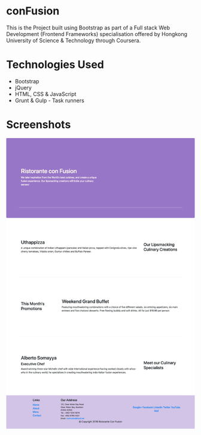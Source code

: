 # conFusion
This is the Project built using Bootstrap as part of a Full stack Web Development (Frontend Frameworks) specialisation offered by Hongkong University of Science & Technology through Coursera.

# Technologies Used
* Bootstrap
* jQuery
* HTML, CSS & JavaScript
* Grunt & Gulp - Task runners

# Screenshots
![Screenshot1](./screenshots/desktop.png)

